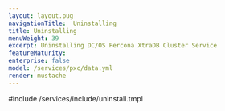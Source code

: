 ```yaml
---
layout: layout.pug
navigationTitle:  Uninstalling
title: Uninstalling
menuWeight: 39
excerpt: Uninstalling DC/OS Percona XtraDB Cluster Service
featureMaturity:
enterprise: false
model: /services/pxc/data.yml
render: mustache
---
```


#include /services/include/uninstall.tmpl
